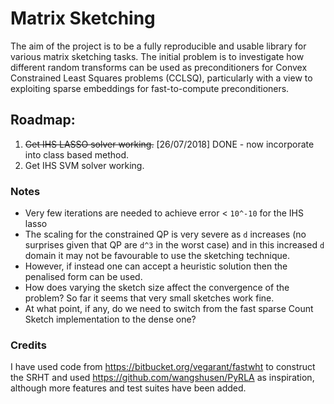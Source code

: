 # Matrix Sketching

The aim of the project is to be a fully reproducible and usable library for various matrix sketching tasks.
The initial problem is to investigate how different random transforms can be used as preconditioners for Convex Constrained Least Squares problems (CCLSQ), particularly with a view to exploiting sparse embeddings for fast-to-compute preconditioners.


## Roadmap:
1. ~~Get IHS LASSO solver working.~~ [26/07/2018] DONE - now incorporate into class based method.
2. Get IHS SVM solver working.


### Notes
-  Very few iterations are needed to achieve error < `10^-10` for the IHS lasso
- The scaling for the constrained QP is very severe as `d` increases (no surprises given that QP are `d^3` in the worst case) and in this increased `d` domain it may not be favourable to use the sketching technique.
- However, if instead one can accept a heuristic solution then the penalised form can be used. 
- How does varying the sketch size affect the convergence of the problem?  So far it seems that very small sketches work fine.
- At what point, if any, do we need to switch from the fast sparse Count Sketch implementation to the dense one?

### Credits
I have used code from https://bitbucket.org/vegarant/fastwht to construct the SRHT and used https://github.com/wangshusen/PyRLA as inspiration, although more features and test suites have been added.